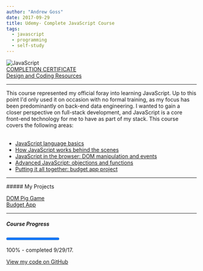 ```yaml
---
author: "Andrew Goss"
date: 2017-09-29
title: Udemy- Complete JavaScript Course
tags:
  - javascript
  - programming
  - self-study
---
```

![JavaScript](/img/post/javascript.png "JavaScript")<br>
<a href="https://www.udemy.com/certificate/UC-NWM229P1" target="_blank">COMPLETION CERTIFICATE</a><br>
<a href="http://codingheroes.io/resources" target="_blank">Design and Coding Resources</a><br>
<hr>

This course represented my official foray into learning JavaScript. Up to this point I'd only used it on occasion with no formal training, as my focus has been predominantly on back-end data engineering. I wanted to gain a closer perspective on full-stack development, and JavaScript is a core front-end technology for me to have as part of my stack. This course covers the following areas:<br><br>

* <a href="/2017/udemy--complete-javascript-course/js_language_basics">JavaScript language basics</a>
* <a href="/2017/udemy--complete-javascript-course/how_js_works_behind">How JavaScript works behind the scenes</a>
* <a href="/2017/udemy--complete-javascript-course/js_browser">JavaScript in the browser: DOM manipulation and events</a>
* <a href="/2017/udemy--complete-javascript-course/advanced_js_objects_functions">Advanced JavaScript: objections and functions</a>
* <a href="/projects/budget_app">Putting it all together: budget app project</a>

<hr>
##### My Projects

<a href="/projects/dom_pig_game">DOM Pig Game</a><br>
<a href="/projects/budget_app">Budget App</a><br>

<hr>

##### Course Progress
<progress max="1.0" value="1.0"></progress>

100% - completed 9/29/17.

<a href="https://github.com/andrewrgoss/udemy-complete-javascript" class="btn" target="_blank">View my code on GitHub</a><br class="custom">